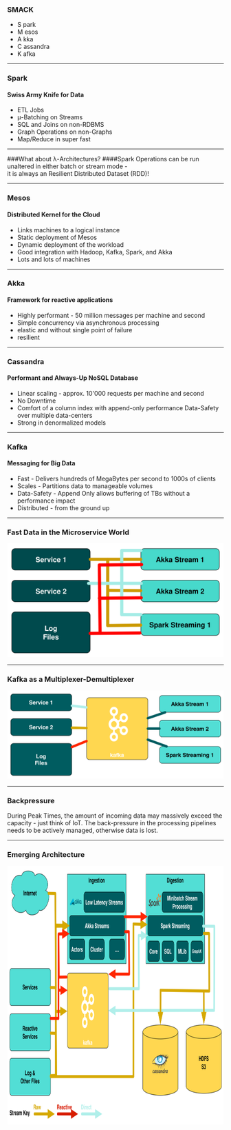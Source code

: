 
### SMACK

<!-- .slide: data-background="img/background-orange-orig.jpg" -->

- S park <!-- .element: class="fragment" --> 
- M esos <!-- .element: class="fragment" --> 
- A kka <!-- .element: class="fragment" --> 
- C assandra <!-- .element: class="fragment" --> 
- K afka <!-- .element: class="fragment" --> 

---

<!-- .slide: data-background="img/background-green-orig.jpg" -->

### Spark
#### Swiss Army Knife for Data

- ETL Jobs <!-- .element: class="fragment" --> 
- μ-Batching on Streams <!-- .element: class="fragment" --> 
- SQL and Joins on non-RDBMS <!-- .element: class="fragment" --> 
- Graph Operations on non-Graphs <!-- .element: class="fragment" --> 
- Map/Reduce in super fast <!-- .element: class="fragment" --> 

---

<!-- .slide: data-background="img/background-green-orig.jpg" -->

###What about λ-Architectures? <!-- .element: class="fragment" --> 
####Spark Operations can be run unaltered in either batch or stream mode - <br />it is always an Resilient Distributed Dataset (RDD)! <!-- .element: class="fragment" --> 

---

<!-- .slide: data-background="img/background-green-orig.jpg" -->

### Mesos
#### Distributed Kernel for the Cloud

- Links machines to a logical instance <!-- .element: class="fragment" --> 
- Static deployment of Mesos <!-- .element: class="fragment" --> 
- Dynamic deployment of the workload <!-- .element: class="fragment" --> 
- Good integration with Hadoop, Kafka, Spark, and Akka <!-- .element: class="fragment" --> 
- Lots and lots of machines <!-- .element: class="fragment" --> 

---

<!-- .slide: data-background="img/background-green-orig.jpg" -->

### Akka
#### Framework for reactive applications

- Highly performant - 50 million messages per machine and second <!-- .element: class="fragment" --> 
- Simple concurrency via asynchronous processing <!-- .element: class="fragment" --> 
- elastic and without single point of failure <!-- .element: class="fragment" --> 
- resilient <!-- .element: class="fragment" --> 
 
---

<!-- .slide: data-background="img/background-green-orig.jpg" -->

### Cassandra
#### Performant and Always-Up NoSQL Database

- Linear scaling - approx. 10'000 requests per machine and second <!-- .element: class="fragment" --> 
- No Downtime <!-- .element: class="fragment" --> 
- Comfort of a column index with append-only performance Data-Safety over multiple data-centers <!-- .element: class="fragment" --> 
- Strong in denormalized models <!-- .element: class="fragment" --> 

---

<!-- .slide: data-background="img/background-green-orig.jpg" -->

### Kafka
#### Messaging for Big Data
     
- Fast - Delivers hundreds of MegaBytes per second to 1000s of clients <!-- .element: class="fragment" --> 
- Scales - Partitions data to manageable volumes <!-- .element: class="fragment" --> 
- Data-Safety - Append Only allows buffering of TBs without a performance impact <!-- .element: class="fragment" --> 
- Distributed - from the ground up <!-- .element: class="fragment" --> 

---

<!-- .slide: data-background="img/background-green-orig.jpg" -->

### Fast Data in the Microservice World

<img src="./img/microservice.svg" />

---

<!-- .slide: data-background="img/background-green-orig.jpg" -->

### Kafka as a Multiplexer-Demultiplexer

<img src="./img/kafka_multiplexer_demultiplexer.png" style="background-color:white;" />

---

<!-- .slide: data-background="img/background-green-orig.jpg" -->

### Backpressure

During Peak Times, the amount of incoming data may massively exceed the capacity - just think of IoT. The back-pressure in the processing pipelines needs to be actively managed, otherwise data is lost. 

---

### Emerging Architecture 

<!-- .slide: data-background="img/background-green-orig.jpg" -->

<img src="./img/fast-data-architecture.png" style="height:600px" />

